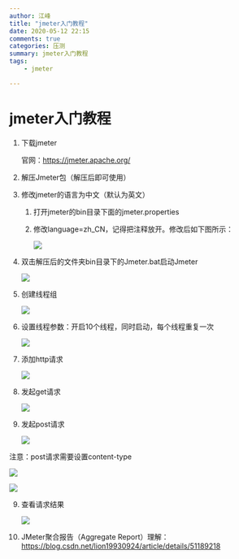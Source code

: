 ```yaml
---
author: 江峰
title: "jmeter入门教程"
date: 2020-05-12 22:15
comments: true
categories: 压测
summary: jmeter入门教程
tags: 
	- jmeter

---
```




# jmeter入门教程

1. 下载jmeter

   官网：https://jmeter.apache.org/

2. 解压Jmeter包（解压后即可使用）

3. 修改jmeter的语言为中文（默认为英文）

   1. 打开jmeter的bin目录下面的jmeter.properties

   2. 修改language=zh_CN，记得把注释放开。修改后如下图所示：

      ![](https://img-blog.csdnimg.cn/c7e2e13c6c1149ffbdde09ede939914b.png)

4. 双击解压后的文件夹bin目录下的Jmeter.bat启动Jmeter

   ![](https://img-blog.csdnimg.cn/6a719791901e437590603276a6cedfb7.png#pic_center)

5. 创建线程组

   ![](https://img-blog.csdnimg.cn/4380a774fbf3434c882fdb52761a6a4e.png#pic_center)



5. 设置线程参数：开启10个线程，同时启动，每个线程重复一次

   ![](https://img-blog.csdnimg.cn/ed9ae8dac6a84651b340353c22a3e413.png#pic_center)

6. 添加http请求

   ![](https://img-blog.csdnimg.cn/a2f0e74ab3434f17b44fc1ebba739e13.png#pic_center)

7. 发起get请求

   ![](https://img-blog.csdnimg.cn/165e4d0459984b65872369baa1221a6f.png#pic_center)

8. 发起post请求

   ![](https://img-blog.csdnimg.cn/656f2ec789af4612861a48217a1a78d5.png#pic_center)

注意：post请求需要设置content-type

![](https://img-blog.csdnimg.cn/d3e49a6bd7e14893a5f38d438bb8ff48.png#pic_center)

![](https://img-blog.csdnimg.cn/62028f9ed2f2439bb1c8d873a39a3d5f.png#pic_center)

9. 查看请求结果

   ![](https://img-blog.csdnimg.cn/694cb95c84e646d8b0888b27202fc59a.png#pic_center)

10. JMeter聚合报告（Aggregate Report）理解：https://blog.csdn.net/lion19930924/article/details/51189218
